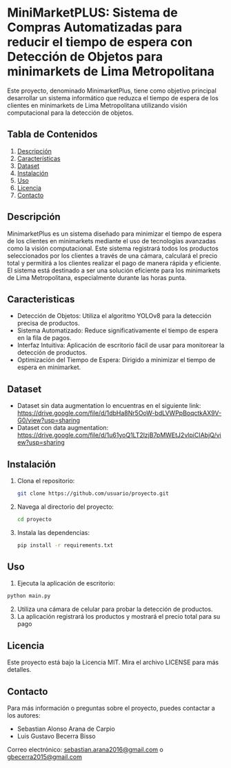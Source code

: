 # MiniMarketPLUS: Sistema de Compras Automatizadas para reducir el tiempo de espera con Detección de Objetos para minimarkets de Lima Metropolitana

Este proyecto, denominado MinimarketPlus, tiene como objetivo principal desarrollar un sistema informático que reduzca el tiempo de espera de los clientes en minimarkets de Lima Metropolitana utilizando visión computacional para la detección de objetos.

## Tabla de Contenidos

1. [Descripción](#descripción)
2. [Características](#características)
3. [Dataset](#dataset)
4. [Instalación](#instalación)
5. [Uso](#uso)
6. [Licencia](#licencia)
7. [Contacto](#contacto)

## Descripción
MinimarketPlus es un sistema diseñado para minimizar el tiempo de espera de los clientes en minimarkets mediante el uso de tecnologías avanzadas como la visión computacional. Este sistema registrará todos los productos seleccionados por los clientes a través de una cámara, calculará el precio total y permitirá a los clientes realizar el pago de manera rápida y eficiente. El sistema está destinado a ser una solución eficiente para los minimarkets de Lima Metropolitana, especialmente durante las horas punta.

## Caracteristicas
- Detección de Objetos: Utiliza el algoritmo YOLOv8 para la detección precisa de productos.
- Sistema Automatizado: Reduce significativamente el tiempo de espera en la fila de pagos.
- Interfaz Intuitiva: Aplicación de escritorio fácil de usar para monitorear la detección de productos.
- Optimización del Tiempo de Espera: Dirigido a minimizar el tiempo de espera en minimarket.

## Dataset
- Dataset sin data augmentation lo encuentras en el siguiente link:
https://drive.google.com/file/d/1dbHa8Nr5OoW-bdLVWPpBoqctkAX9V-G0/view?usp=sharing
- Dataset con data augmentation:
https://drive.google.com/file/d/1u61yoQ1LT2lzjB7pMWEtJ2vlpiCIAbjQ/view?usp=sharing

## Instalación

1. Clona el repositorio:
    ```bash
    git clone https://github.com/usuario/proyecto.git
    ```
2. Navega al directorio del proyecto:
    ```bash
    cd proyecto
    ```
3. Instala las dependencias:
    ```bash
    pip install -r requirements.txt
    ```

## Uso

1. Ejecuta la aplicación de escritorio:
```bash
python main.py
```
2. Utiliza una cámara de celular para probar la detección de productos.
3. La aplicación registrará los productos y mostrará el precio total para su pago
   
## Licencia
Este proyecto está bajo la Licencia MIT. Mira el archivo LICENSE para más detalles.

## Contacto
Para más información o preguntas sobre el proyecto, puedes contactar a los autores:

- Sebastian Alonso Arana de Carpio
- Luis Gustavo Becerra Bisso

Correo electrónico: sebastian.arana2016@gmail.com o gbecerra2015@gmail.com
